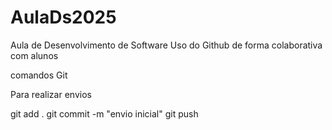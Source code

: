 # AulaDs2025

Aula de Desenvolvimento de Software
Uso do Github de forma colaborativa com alunos

comandos Git

Para realizar envios

git add .
git commit -m "envio inicial"
git push
